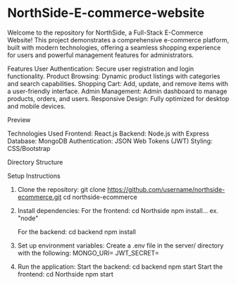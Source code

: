 # NorthSide-E-commerce-website

Welcome to the repository for NorthSide, a Full-Stack E-Commerce Website! This project demonstrates a comprehensive e-commerce platform, built with modern technologies, offering a seamless shopping experience for users and powerful management features for administrators.

Features
User Authentication: Secure user registration and login functionality.
Product Browsing: Dynamic product listings with categories and search capabilities.
Shopping Cart: Add, update, and remove items with a user-friendly interface.
Admin Management: Admin dashboard to manage products, orders, and users.
Responsive Design: Fully optimized for desktop and mobile devices.

Preview


Technologies Used
Frontend: React.js
Backend: Node.js with Express
Database: MongoDB
Authentication: JSON Web Tokens (JWT)
Styling: CSS/Bootstrap

Directory Structure


Setup Instructions

1. Clone the repository:
    git clone https://github.com/username/northside-ecommerce.git
    cd northside-ecommerce

2. Install dependencies:
     For the frontend:
      cd Northside
      npm install... ex. "node"

   For the backend:
      cd backend
      npm install

3. Set up environment variables:
      Create a .env file in the server/ directory with the following:
        MONGO_URI=<your-mongodb-uri>
        JWT_SECRET=<your-jwt-secret>

4. Run the application:
  Start the backend:
    cd backend
    npm start
  Start the frontend:
    cd Northside
    npm start






   
